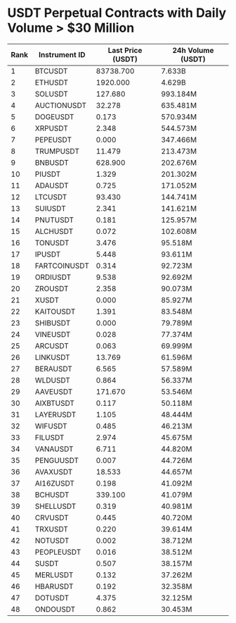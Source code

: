 # USDT Perpetual Contracts with Daily Volume > $30 Million

| Rank | Instrument ID | Last Price (USDT) | 24h Volume (USDT) |
|------|---------------|-------------------|-------------------|
| 1 | BTCUSDT | 83738.700 | 7.633B |
| 2 | ETHUSDT | 1920.000 | 4.629B |
| 3 | SOLUSDT | 127.680 | 993.184M |
| 4 | AUCTIONUSDT | 32.278 | 635.481M |
| 5 | DOGEUSDT | 0.173 | 570.934M |
| 6 | XRPUSDT | 2.348 | 544.573M |
| 7 | PEPEUSDT | 0.000 | 347.466M |
| 8 | TRUMPUSDT | 11.479 | 213.473M |
| 9 | BNBUSDT | 628.900 | 202.676M |
| 10 | PIUSDT | 1.329 | 201.302M |
| 11 | ADAUSDT | 0.725 | 171.052M |
| 12 | LTCUSDT | 93.430 | 144.741M |
| 13 | SUIUSDT | 2.341 | 141.621M |
| 14 | PNUTUSDT | 0.181 | 125.957M |
| 15 | ALCHUSDT | 0.072 | 102.608M |
| 16 | TONUSDT | 3.476 | 95.518M |
| 17 | IPUSDT | 5.448 | 93.611M |
| 18 | FARTCOINUSDT | 0.314 | 92.723M |
| 19 | ORDIUSDT | 9.538 | 92.692M |
| 20 | ZROUSDT | 2.358 | 90.073M |
| 21 | XUSDT | 0.000 | 85.927M |
| 22 | KAITOUSDT | 1.391 | 83.548M |
| 23 | SHIBUSDT | 0.000 | 79.789M |
| 24 | VINEUSDT | 0.028 | 77.374M |
| 25 | ARCUSDT | 0.063 | 69.999M |
| 26 | LINKUSDT | 13.769 | 61.596M |
| 27 | BERAUSDT | 6.565 | 57.589M |
| 28 | WLDUSDT | 0.864 | 56.337M |
| 29 | AAVEUSDT | 171.670 | 53.546M |
| 30 | AIXBTUSDT | 0.117 | 50.118M |
| 31 | LAYERUSDT | 1.105 | 48.444M |
| 32 | WIFUSDT | 0.485 | 46.213M |
| 33 | FILUSDT | 2.974 | 45.675M |
| 34 | VANAUSDT | 6.711 | 44.820M |
| 35 | PENGUUSDT | 0.007 | 44.726M |
| 36 | AVAXUSDT | 18.533 | 44.657M |
| 37 | AI16ZUSDT | 0.198 | 41.092M |
| 38 | BCHUSDT | 339.100 | 41.079M |
| 39 | SHELLUSDT | 0.319 | 40.981M |
| 40 | CRVUSDT | 0.445 | 40.720M |
| 41 | TRXUSDT | 0.220 | 39.614M |
| 42 | NOTUSDT | 0.002 | 38.712M |
| 43 | PEOPLEUSDT | 0.016 | 38.512M |
| 44 | SUSDT | 0.507 | 38.157M |
| 45 | MERLUSDT | 0.132 | 37.262M |
| 46 | HBARUSDT | 0.192 | 32.358M |
| 47 | DOTUSDT | 4.375 | 32.125M |
| 48 | ONDOUSDT | 0.862 | 30.453M |
